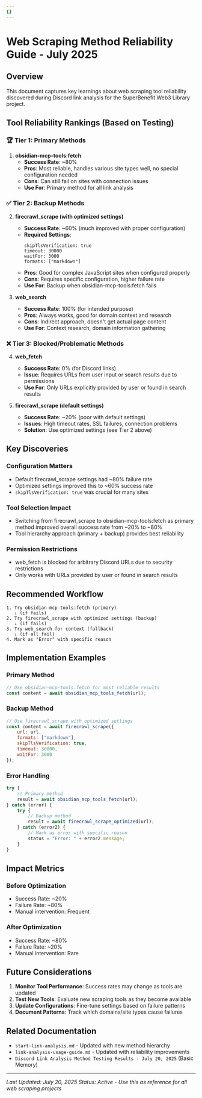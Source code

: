 ```yaml
---
{}
---
```

# Web Scraping Method Reliability Guide - July 2025

## Overview
This document captures key learnings about web scraping tool reliability discovered during Discord link analysis for the SuperBenefit Web3 Library project.

## Tool Reliability Rankings (Based on Testing)

### 🏆 Tier 1: Primary Methods
1. **obsidian-mcp-tools:fetch**
   - **Success Rate**: ~80%
   - **Pros**: Most reliable, handles various site types well, no special configuration needed
   - **Cons**: Can still fail on sites with connection issues
   - **Use For**: Primary method for all link analysis

### ✅ Tier 2: Backup Methods  
2. **firecrawl_scrape (with optimized settings)**
   - **Success Rate**: ~60% (much improved with proper configuration)
   - **Required Settings**:
     ```
     skipTlsVerification: true
     timeout: 30000
     waitFor: 3000
     formats: ["markdown"]
     ```
   - **Pros**: Good for complex JavaScript sites when configured properly
   - **Cons**: Requires specific configuration, higher failure rate
   - **Use For**: Backup when obsidian-mcp-tools:fetch fails

3. **web_search**
   - **Success Rate**: 100% (for intended purpose)
   - **Pros**: Always works, good for domain context and research
   - **Cons**: Indirect approach, doesn't get actual page content
   - **Use For**: Context research, domain information gathering

### ❌ Tier 3: Blocked/Problematic Methods
4. **web_fetch**
   - **Success Rate**: 0% (for Discord links)
   - **Issue**: Requires URLs from user input or search results due to permissions
   - **Use For**: Only URLs explicitly provided by user or found in search results

5. **firecrawl_scrape (default settings)**
   - **Success Rate**: ~20% (poor with default settings)
   - **Issues**: High timeout rates, SSL failures, connection problems
   - **Solution**: Use optimized settings (see Tier 2 above)

## Key Discoveries

### Configuration Matters
- Default firecrawl_scrape settings had ~80% failure rate
- Optimized settings improved this to ~60% success rate
- `skipTlsVerification: true` was crucial for many sites

### Tool Selection Impact
- Switching from firecrawl_scrape to obsidian-mcp-tools:fetch as primary method improved overall success rate from ~20% to ~80%
- Tool hierarchy approach (primary + backup) provides best reliability

### Permission Restrictions
- web_fetch is blocked for arbitrary Discord URLs due to security restrictions
- Only works with URLs provided by user or found in search results

## Recommended Workflow

```
1. Try obsidian-mcp-tools:fetch (primary)
   ↓ (if fails)
2. Try firecrawl_scrape with optimized settings (backup)
   ↓ (if fails)  
3. Try web_search for context (fallback)
   ↓ (if all fail)
4. Mark as "Error" with specific reason
```

## Implementation Examples

### Primary Method
```javascript
// Use obsidian-mcp-tools:fetch for most reliable results
const content = await obsidian_mcp_tools_fetch(url);
```

### Backup Method  
```javascript
// Use firecrawl_scrape with optimized settings
const content = await firecrawl_scrape({
    url: url,
    formats: ["markdown"],
    skipTlsVerification: true,
    timeout: 30000,
    waitFor: 3000
});
```

### Error Handling
```javascript
try {
    // Primary method
    result = await obsidian_mcp_tools_fetch(url);
} catch (error) {
    try {
        // Backup method
        result = await firecrawl_scrape_optimized(url);
    } catch (error2) {
        // Mark as error with specific reason
        status = "Error: " + error2.message;
    }
}
```

## Impact Metrics

### Before Optimization
- Success Rate: ~20%
- Failure Rate: ~80%  
- Manual intervention: Frequent

### After Optimization
- Success Rate: ~80%
- Failure Rate: ~20%
- Manual intervention: Rare

## Future Considerations

1. **Monitor Tool Performance**: Success rates may change as tools are updated
2. **Test New Tools**: Evaluate new scraping tools as they become available
3. **Update Configurations**: Fine-tune settings based on failure patterns
4. **Document Patterns**: Track which domains/site types cause failures

## Related Documentation
- `start-link-analysis.md` - Updated with new method hierarchy
- `link-analysis-usage-guide.md` - Updated with reliability improvements
- `Discord Link Analysis Method Testing Results - July 20, 2025` (Basic Memory)

---
*Last Updated: July 20, 2025*
*Status: Active - Use this as reference for all web scraping projects*